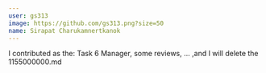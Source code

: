 ```yaml
---
user: gs313
image: https://github.com/gs313.png?size=50
name: Sirapat Charukamnertkanok
---
```

I contributed as the: Task 6 Manager, some reviews, ... ,and I will delete the 1155000000.md

<!-- 
Note: Please put down your own information, and register your real contribution. Check the md syntax and DO NOT set up a table...
-->
